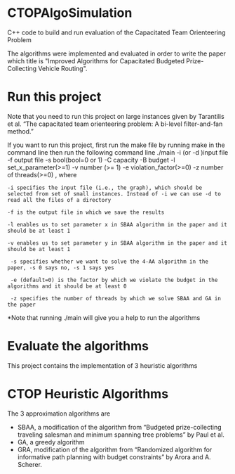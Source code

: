CTOPAlgoSimulation
=================

C++ code to build and run evaluation of the Capacitated Team Orienteering Problem

The algorithms were implemented and evaluated in order to write the paper which title is
"Improved Algorithms for Capacitated Budgeted Prize-Collecting Vehicle Routing". 

# Run this project

Note that you need to run this project on large instances given by Tarantilis et al. “The capacitated team orienteering problem: A bi-level filter-and-fan method.”

If you want to run this project, first run the make file by running make in the command line
then run the following command line
    ./main  -i (or -d )input file  -f output file  -s bool(bool=0 or 1) -C capacity -B budget -l set_x_parameter(>=1) -v number (>= 1) -e violation_factor(>=0) -z number of threads(>=0)
    , where
        
    -i specifies the input file (i.e., the graph), which should be selected from set of small instances. Instead of -i we can use -d to read all the files of a directory
    
    -f is the output file in which we save the results
      
    -l enables us to set parameter x in SBAA algorithm in the paper and it should be at least 1
    
    -v enables us to set parameter y in SBAA algorithm in the paper and it should be at least 1
    
     -s specifies whether we want to solve the 4-AA algorithm in the paper, -s 0 says no, -s 1 says yes
     
     -e (default=0) is the factor by which we violate the budget in the algorithms and it should be at least 0
     
     -z specifies the number of threads by which we solve SBAA and GA in the paper
     
 *Note that running ./main will give you a help to run the algorithms 

# Evaluate the algorithms

This project contains the implementation of 3 heuristic algorithms 

# CTOP Heuristic Algorithms
The 3 approximation algorithms are
- SBAA, a modification of the algorithm from “Budgeted prize-collecting traveling salesman and minimum spanning tree problems” by Paul et al.
- GA, a greedy algorithm
- GRA, modification of the algorithm from “Randomized algorithm for informative path planning with budget constraints” by Arora and A. Scherer.


